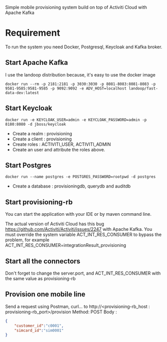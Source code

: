 Simple mobile provisioning system build on top of Activiti Cloud with Apache Kafka

# Requirement

To run the system you need Docker, Postgresql, Keycloak and Kafka broker.

## Start Apache Kafka

I use the landoop distribution because, it's easy to use the docker image

```console
docker run --rm -p 2181:2181 -p 3030:3030 -p 8081-8083:8081-8083 -p 9581-9585:9581-9585 -p 9092:9092 -e ADV_HOST=localhost landoop/fast-data-dev:latest
```

## Start Keycloak

```console
docker run -e KEYCLOAK_USER=admin -e KEYCLOAK_PASSWORD=admin -p 8180:8080 -d jboss/keycloak
```

- Create a realm : provisioning
- Create a client : provisioning
- Create roles : ACTIVITI_USER, ACTIVITI_ADMIN
- Create an user and attribute the roles above.

## Start Postgres

```console
docker run --name postgres -e POSTGRES_PASSWORD=rootpwd -d postgres
```

- Create a database : provisioningdb, querydb and auditdb

## Start provisioning-rb

You can start the application with your IDE or by maven command line.

The actual version of Activiti Cloud has this bug https://github.com/Activiti/Activiti/issues/2247 with Apache Kafka.
You must override the system variable ACT_INT_RES_CONSUMER to bypass the problem, for example ACT_INT_RES_CONSUMER=integrationResult_provisioning

## Start all the connectors

Don't forget to change the server.port, and ACT_INT_RES_CONSUMER with the same value as provisioning-rb

## Provision one mobile line

Send a request using Postman, curl... to http://<provisioning-rb_host : provisioning-rb_port>/provision
Method: POST
Body :
```json
{
	"customer_id":"c0001",
	"simcard_id":"sim0001"
}
```
